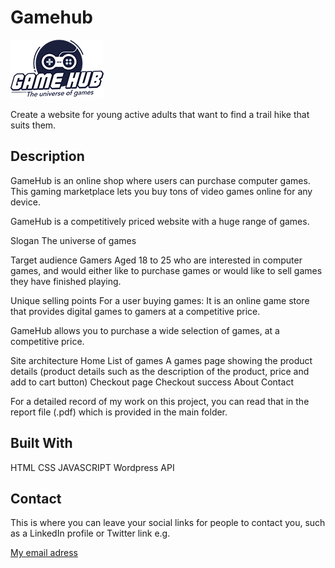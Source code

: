 # Gamehub

![my image](images/gamehub/gamehub_logo.png)

Create a website for young active adults that want to find a trail hike that suits them.


## Description

GameHub is an online shop where users can purchase computer games. This gaming marketplace lets you buy tons of video games online for any device.

GameHub is a competitively priced website with a huge range of games.

Slogan
The universe of games

Target audience
Gamers
Aged 18 to 25 who are interested in computer games, and would either like to purchase games or would like to sell games they have finished playing.

Unique selling points
For a user buying games: It is an online game store that provides digital games to gamers at a competitive price.

GameHub allows you to purchase a wide selection of games, at a competitive price.

Site architecture
Home
List of games
A games page showing the product details (product details such as the description of the product, price and add to cart button)
Checkout page
Checkout success
About
Contact


For a detailed record of my work on this project, you can read that in the report file (.pdf) which is provided in the main folder.


## Built With

HTML
CSS
JAVASCRIPT
Wordpress API



## Contact

This is where you can leave your social links for people to contact you, such as a LinkedIn profile or Twitter link e.g.

[My email adress](audunroald£gmail.com)
